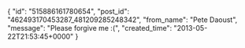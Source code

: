  {
   "id": "515886161780654",
   "post_id": "462493170453287_481209285248342",
   "from_name": "Pete Daoust",
   "message": "Please forgive me :(",
   "created_time": "2013-05-22T21:53:45+0000"
 }
